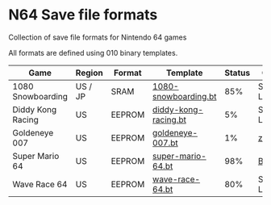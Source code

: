 # N64 Save file formats
Collection of save file formats for Nintendo 64 games

All formats are defined using 010 binary templates.

| Game | Region | Format | Template | Status | Credits |
|------|--------|--------|--------- |--------|---------|
| 1080 Snowboarding | US / JP | SRAM | [1080-snowboarding.bt](../main/1080-snowboarding.bt) | 85% | Shadow-Link |
| Diddy Kong Racing | US | EEPROM | [diddy-kong-racing.bt](../main/diddy-kong-racing.bt) | 5% | Shadow-Link |
| Goldeneye 007 | US | EEPROM | [goldeneye-007.bt](../main/goldeneye-007.bt) | 1% | [zeroKilo](https://github.com/zeroKilo/GE64SaveEditorWV/) |
| Super Mario 64 | US | EEPROM | [super-mario-64.bt](../main/super-mario-64.bt) | 98% | [Bryc](http://bryc.github.io/sm64eep/) |
| Wave Race 64 | US | EEPROM | [wave-race-64.bt](../main/wave-race-64.bt) | 80% | Shadow-Link |


